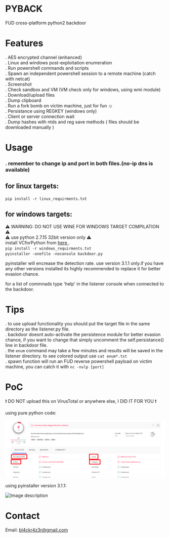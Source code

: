 # PYBACK  
FUD cross-platform python2 backdoor  

# Features    
.  AES encrypted channel (enhanced)  
.  Linux and windows post-exploitation enumeration  
.  Run powershell commands and scripts  
.  Spawn an independent powershell session to a remote machine (catch with netcat)  
.  Screenshot  
.  Check sandbox and VM (VM check only for windows, using wmi module)  
.  Download/upload files  
.  Dump clipboard  
.  Run a fork bomb on victim machine, just for fun :relaxed:  
.  Persistance using REGKEY (windows only)  
.  Client or server connection wait   
.  Dump hashes with ntds and reg save methods ( files should be downloaded manually ) 



# Usage  
### . remember to change ip and port in both files.(no-ip dns is available)   
## for linux targets:  
`pip install -r linux_requirments.txt`  

## for windows targets:   
:warning: WARNING: DO NOT USE WINE FOR WINDOWS TARGET COMPILATION :warning:  
:warning: use python 2.7.15 32bit version only :warning:   
install VCforPython from <a href="https://www.microsoft.com/en-us/download/details.aspx?id=44266"> here </a>.  
`pip install -r windows_requirments.txt`  
`pyinstaller -onefile -noconsole backdoor.py`   
 
 
pyinstaller will encrease the detection rate. use version 3.1.1 only.if you have any other versions installed its highly recommended to replace it for better evasion chance.   

for a list of commnads type 'help' in the listener console when connected to the backdoor.   


# Tips  
. to use upload functionality you should put the target file in the same directory as the listener.py file.   
. backdoor doesnt auto-activate the persistence module for better evasion chance, if you want to change that simply uncomment the self.persistance() line in backdoor file.  
. the `enum` command may take a few minutes and results will be saved in the listener directory. to see colored output use `cat enum*.txt`  
. spawn function will run an FUD reverse powershell payload on victim machine, you can catch it with `nc -nvlp [port]`  


# PoC  
:heavy_exclamation_mark: DO NOT upload this on VirusTotal or anywhere else, I DID IT FOR YOU :heavy_exclamation_mark:  
  
  using pure python code:  
   
![Image description](https://github.com/7h3w4lk3r/pyback/blob/master/poc.png)  
  
  using pyinstaller version 3.1.1:  

![Image description](https://github.com/7h3w4lk3r/pyback/blob/master/image.png) 

  
# Contact  
Email: bl4ckr4z3r@gmail.com  


